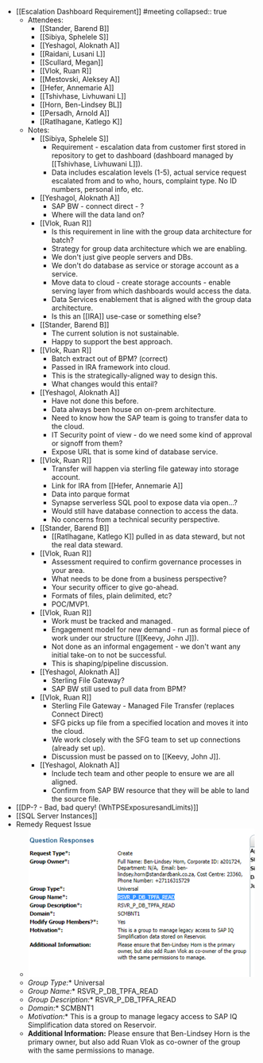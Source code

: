 - [[Escalation Dashboard Requirement]] #meeting
  collapsed:: true
	- Attendees:
		- [[Stander, Barend B]]
		- [[Sibiya, Sphelele S]]
		- [[Yeshagol, Aloknath A]]
		- [[Raidani, Lusani L]]
		- [[Scullard, Megan]]
		- [[Vlok, Ruan R]]
		- [[Mestovski, Aleksey A]]
		- [[Hefer, Annemarie A]]
		- [[Tshivhase, Livhuwani L]]
		- [[Horn, Ben-Lindsey BL]]
		- [[Persadh, Arnold A]]
		- [[Ratlhagane, Katlego K]]
	- Notes:
		- [[Sibiya, Sphelele S]]
			- Requirement - escalation data from customer first stored in repository to get to dashboard (dashboard managed by [[Tshivhase, Livhuwani L]]).
			- Data includes escalation levels (1-5), actual service request escalated from and to who, hours, complaint type. No ID numbers, personal info, etc.
		- [[Yeshagol, Aloknath A]]
			- SAP BW - connect direct - ?
			- Where will the data land on?
		- [[Vlok, Ruan R]]
			- Is this requirement in line with the group data architecture for batch?
			- Strategy for group data architecture which we are enabling.
			- We don't just give people servers and DBs.
			- We don't do database as service or storage account as a service.
			- Move data to cloud - create storage accounts - enable serving layer from which dashboards would access the data.
			- Data Services enablement that is aligned with the group data architecture.
			- Is this an [[IRA]] use-case or something else?
		- [[Stander, Barend B]]
			- The current solution is not sustainable.
			- Happy to support the best approach.
		- [[Vlok, Ruan R]]
			- Batch extract out of BPM? (correct)
			- Passed in IRA framework into cloud.
			- This is the strategically-aligned way to design this.
			- What changes would this entail?
		- [[Yeshagol, Aloknath A]]
			- Have not done this before.
			- Data always been house on on-prem architecture.
			- Need to know how the SAP team is going to transfer data to the cloud.
			- IT Security point of view - do we need some kind of approval or signoff from them?
			- Expose URL that is some kind of database service.
		- [[Vlok, Ruan R]]
			- Transfer will happen via sterling file gateway into storage account.
			- Link for IRA from [[Hefer, Annemarie A]]
			- Data into parque format
			- Synapse serverless SQL pool to expose data via open...?
			- Would still have database connection to access the data.
			- No concerns from a technical security perspective.
		- [[Stander, Barend B]]
			- [[Ratlhagane, Katlego K]] pulled in as data steward, but not the real data steward.
		- [[Vlok, Ruan R]]
			- Assessment required to confirm governance processes in your area.
			- What needs to be done from a business perspective?
			- Your security officer to give go-ahead.
			- Formats of files, plain delimited, etc?
			- POC/MVP1.
		- [[Vlok, Ruan R]]
			- Work must be tracked and managed.
			- Engagement model for new demand - run as formal piece of work under our structure ([[Keevy, John J]]).
			- Not done as an informal engagement - we don't want any initial take-on to not be successful.
			- This is shaping/pipeline discussion.
		- [[Yeshagol, Aloknath A]]
			- Sterling File Gateway?
			- SAP BW still used to pull data from BPM?
		- [[Vlok, Ruan R]]
			- Sterling File Gateway - Managed File Transfer (replaces Connect Direct)
			- SFG picks up file from a specified location and moves it into the cloud.
			- We work closely with the SFG team to set up connections (already set up).
			- Discussion must be passed on to [[Keevy, John J]].
		- [[Yeshagol, Aloknath A]]
			- Include tech team and other people to ensure we are all aligned.
			- Confirm from SAP BW resource that they will be able to land the source file.
- [[DP-? - Bad, bad query! (WhTPSExposuresandLimits)]]
- [[SQL Server Instances]]
- Remedy Request Issue
	- ![image.png](../assets/image_1675677016697_0.png)
	- **Group Type*:** Universal
	- **Group Name*:** RSVR_P_DB_TPFA_READ
	- **Group Description*:** RSVR_P_DB_TPFA_READ
	- **Domain*:** SCMBNT1
	- **Motivation*:**  This is a group to manage legacy access to SAP IQ Simplification data stored on Reservoir.
	- **Additional Information:** Please ensure that Ben-Lindsey Horn is the primary owner, but also add Ruan Vlok as co-owner of the group with the same permissions to manage.